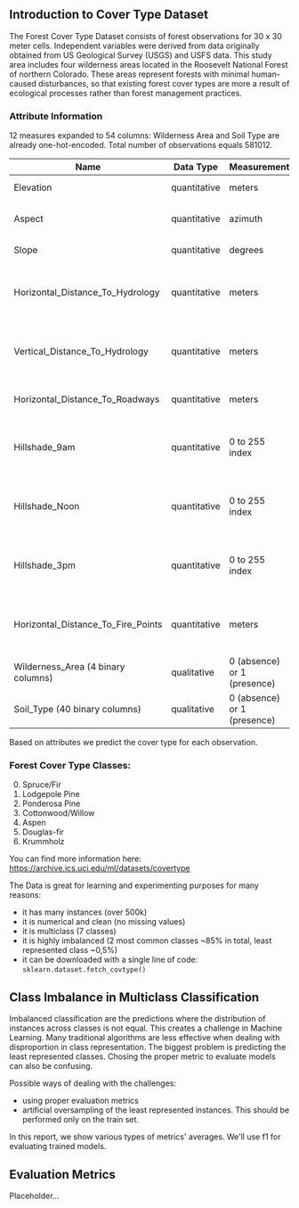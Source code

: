 ## Introduction to Cover Type Dataset

The Forest Cover Type Dataset consists of forest observations for 30 x 30 meter cells. Independent variables were derived from data
originally obtained from US Geological Survey (USGS) and USFS data. This study area includes four wilderness areas located in the Roosevelt National Forest of northern Colorado.  These areas represent forests with minimal human-caused disturbances, so that existing forest cover types are more a result of ecological processes rather than forest management practices.

### Attribute Information

12 measures expanded to 54 columns: Wilderness Area and Soil Type are already one-hot-encoded. Total number of observations equals 581012.

| Name | Data Type | Measurement | Description |
|----------|-------------|------|------|
Elevation                             |  quantitative  | meters                      | Elevation in meters
Aspect                                |  quantitative  | azimuth                     | Aspect in degrees azimuth
Slope                                 |  quantitative  | degrees                     | Slope in degrees
Horizontal_Distance_To_Hydrology      |  quantitative  | meters                      | Horz Dist to nearest surface water features
Vertical_Distance_To_Hydrology        |  quantitative  | meters                      | Vert Dist to nearest surface water features
Horizontal_Distance_To_Roadways       |  quantitative  | meters                      | Horz Dist to nearest roadway
Hillshade_9am                         |  quantitative  | 0 to 255 index              | Hillshade index at 9am, summer solstice
Hillshade_Noon                        |  quantitative  | 0 to 255 index              | Hillshade index at noon, summer soltice
Hillshade_3pm                         |  quantitative  | 0 to 255 index              | Hillshade index at 3pm, summer solstice
Horizontal_Distance_To_Fire_Points    |  quantitative  | meters                      | Horz Dist to nearest wildfire ignition points
Wilderness_Area (4 binary columns)    |  qualitative   | 0 (absence) or 1 (presence) | Wilderness area designation
Soil_Type (40 binary columns)         |  qualitative   | 0 (absence) or 1 (presence) | Soil Type designation


Based on attributes we predict the cover type for each observation.

### Forest Cover Type Classes:

0. Spruce/Fir
1. Lodgepole Pine
2. Ponderosa Pine
3. Cottonwood/Willow
4. Aspen
5. Douglas-fir
6. Krummholz

You can find more information here: https://archive.ics.uci.edu/ml/datasets/covertype

The Data is great for learning and experimenting purposes for many reasons:
 - it has many instances (over 500k)
 - it is numerical and clean (no missing values)
 - it is multiclass (7 classes)
 - it is highly imbalanced (2 most common classes ~85% in total, least represented class ~0,5%)
 - it can be downloaded with a single line of code: `sklearn.dataset.fetch_covtype()`

 



## Class Imbalance in Multiclass Classification

Imbalanced classification are the predictions where the distribution of instances across classes is not equal. This creates a challenge in Machine Learning. Many traditional algorithms are less effective when dealing with disproportion in class representation. The biggest problem is predicting the least represented classes. Chosing the proper metric to evaluate models can also be confusing.

Possible ways of dealing with the challenges:
 - using proper evaluation metrics
 - artificial oversampling of the least represented instances. This should be performed only on the train set.

In this report, we show various types of metrics' averages. We'll use f1 for evaluating trained models.




## Evaluation Metrics

Placeholder...

